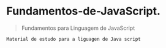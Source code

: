# Fundamentos-de-JavaScript.

>Fundamentos para  Linguagem de JavaScript

```
Material de estudo para a liguagen de Java script 
```
